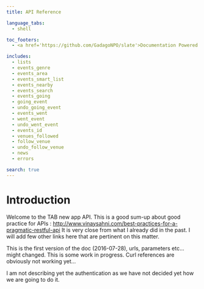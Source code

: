 ```yaml
---
title: API Reference

language_tabs:
  - shell

toc_footers:
  - <a href='https://github.com/GadagoNPO/slate'>Documentation Powered by Slate</a>

includes:
  - lists
  - events_genre
  - events_area
  - events_smart_list
  - events_nearby
  - events_search
  - events_going
  - going_event
  - undo_going_event
  - events_went
  - went_event
  - undo_went_event
  - events_id
  - venues_followed
  - follow_venue
  - undo_follow_venue
  - news
  - errors

search: true
---
```


# Introduction

Welcome to the TAB new app API. 
This is a good sum-up about good practice for APIs : http://www.vinaysahni.com/best-practices-for-a-pragmatic-restful-api
It is very close from what I already did in the past. I will add few other links here that are pertinent on 
this matter.

This is the first version of the doc (2016-07-28), urls, parameters etc... might changed. This is some work in progress.
Curl references are obviously not working yet...

I am not describing yet the authentication as we have not decided yet how we are going to do it.

